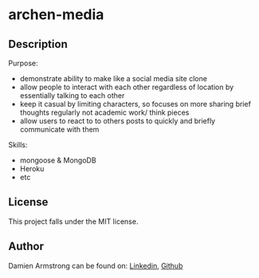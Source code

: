 # archen-media

## Description
Purpose:
- demonstrate ability to make like a social media site clone
- allow people to interact with each other regardless of location by essentially talking to each other
- keep it casual by limiting characters, so focuses on more sharing brief thoughts regularly not academic work/ think pieces
- allow users to react to to others posts to quickly and briefly communicate with them

Skills:
- mongoose & MongoDB
- Heroku
- etc

## License
This project falls under the MIT license.

## Author
Damien Armstrong can be found on: <a href="https://www.linkedin.com/in/damien-armstrong-412319138/">Linkedin</a>, <a href="https://github.com/pirosvs">Github</a>